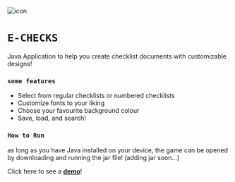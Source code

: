![icon](https://github.com/chen-dominic/EChecksApplication/blob/main/EChecksApplication%20-%20Dominic%20Chen/image%20files/port3.png)
# ```E-CHECKS```
Java Application to help you create checklist documents with customizable designs!

 ### ```some features``` ###
- Select from regular checklists or numbered checklists
- Customize fonts to your liking
- Choose your favourite background colour
- Save, load, and search!
 
 ### ```How to Run``` ###
 as long as you have Java installed on your device, the game can be opened by downloading and running the jar file! (adding jar soon...)

Click here to see a [**demo**](https://youtu.be/cqYc-zjLlKE)!
